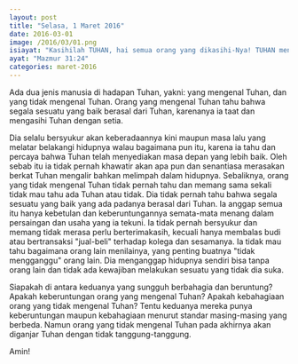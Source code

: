 ```yaml
---
layout: post
title: "Selasa, 1 Maret 2016"
date: 2016-03-01
image: /2016/03/01.png
isiayat: "Kasihilah TUHAN, hai semua orang yang dikasihi-Nya! TUHAN menjaga orang-orang yang setiawan, tetapi orang-orang yang berbuat congkak diganjar-Nya dengan tidak tanggung-tanggung."
ayat: "Mazmur 31:24"
categories: maret-2016
---
```


Ada dua jenis manusia di hadapan Tuhan, yakni: yang mengenal Tuhan, dan yang tidak mengenal Tuhan. Orang yang mengenal Tuhan tahu bahwa segala sesuatu yang baik berasal dari Tuhan, karenanya ia taat dan mengasihi Tuhan dengan setia.

Dia selalu bersyukur akan keberadaannya kini maupun masa lalu yang melatar belakangi hidupnya walau bagaimana pun itu, karena ia tahu dan percaya bahwa Tuhan telah menyediakan masa depan yang lebih baik. Oleh sebab itu ia tidak pernah khawatir akan apa pun dan senantiasa merasakan berkat Tuhan mengalir bahkan melimpah dalam hidupnya. Sebaliknya, orang yang tidak mengenal Tuhan tidak pernah tahu dan memang sama sekali tidak mau tahu ada Tuhan atau tidak. Dia tidak pernah tahu bahwa segala sesuatu yang baik yang ada padanya berasal dari Tuhan. Ia anggap semua itu hanya kebetulan dan keberuntungannya semata-mata menang dalam persaingan dan usaha yang ia tekuni. Ia tidak pernah bersyukur dan memang tidak merasa perlu berterimakasih, kecuali hanya membalas budi atau bertransaksi "jual-beli" terhadap kolega dan sesamanya. Ia tidak mau tahu bagaimana orang lain menilainya, yang penting buatnya "tidak mengganggu" orang lain. Dia menganggap hidupnya sendiri bisa tanpa orang lain dan tidak ada kewajiban melakukan sesuatu yang tidak dia suka.

Siapakah di antara keduanya yang sungguh berbahagia dan beruntung? Apakah keberuntungan orang yang mengenal Tuhan? Apakah kebahagiaan orang yang tidak mengenal Tuhan? Tentu keduanya mereka punya keberuntungan maupun kebahagiaan menurut standar masing-masing yang berbeda. Namun orang yang tidak mengenal Tuhan pada akhirnya akan diganjar Tuhan dengan tidak tanggung-tanggung.

Amin!